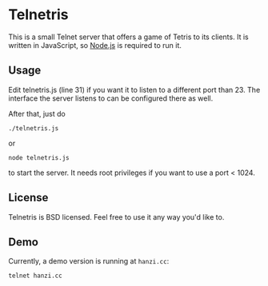 Telnetris
=========

This is a small Telnet server that offers a game of Tetris to its clients.
It is written in JavaScript, so [Node.js](http://nodejs.org/) is required to run it.


Usage
-----

Edit telnetris.js (line 31) if you want it to listen to a different port
than 23. The interface the server listens to can be configured there as
well.

After that, just do

    ./telnetris.js

or

    node telnetris.js

to start the server. It needs root privileges if you want to use a port
< 1024.


License
-------

Telnetris is BSD licensed. Feel free to use it any way you'd like to.


Demo
----

Currently, a demo version is running at `hanzi.cc`:

    telnet hanzi.cc